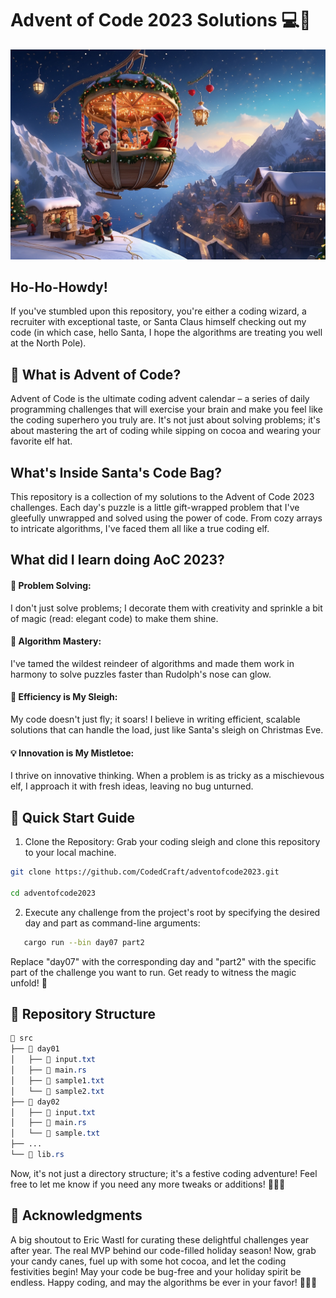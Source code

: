 # Advent of Code 2023 Solutions 💻🎄
![AoC 2023 Cover](assets/AdventOfCode2023-2.jpg)
<!-- AdventOfCode2023.jpg -->
## Ho-Ho-Howdy!
If you've stumbled upon this repository, you're either a coding wizard, a recruiter with exceptional 
taste, or Santa Claus himself checking out my code (in which case, hello Santa, I hope the 
algorithms are treating you well at the North Pole).
## 🌟 What is Advent of Code?
Advent of Code is the ultimate coding advent calendar – a series of daily programming challenges 
that will exercise your brain and make you feel like the coding superhero you truly are. It's not 
just about solving problems; it's about mastering the art of coding while sipping on cocoa and 
wearing your favorite elf hat.
## What's Inside Santa's Code Bag?
This repository is a collection of my solutions to the Advent of Code 2023 challenges. Each day's 
puzzle is a little gift-wrapped problem that I've gleefully unwrapped and solved using the power of 
code. From cozy arrays to intricate algorithms, I've faced them all like a true coding elf.
## What did I learn doing AoC 2023?
#### 🎁 Problem Solving:
I don't just solve problems; I decorate them with creativity and sprinkle a bit of magic (read: 
elegant code) to make them shine.

#### 🧠 Algorithm Mastery:
I've tamed the wildest reindeer of algorithms and made them work in harmony to solve puzzles faster 
than Rudolph's nose can glow.

#### 🚀 Efficiency is My Sleigh:
My code doesn't just fly; it soars! I believe in writing efficient, scalable solutions that can 
handle the load, just like Santa's sleigh on Christmas Eve.

#### 💡 Innovation is My Mistletoe:
I thrive on innovative thinking. When a problem is as tricky as a mischievous elf, I approach it 
with fresh ideas, leaving no bug unturned.

## 🚀 Quick Start Guide
1. Clone the Repository: Grab your coding sleigh and clone this repository to your local machine.
```bash
git clone https://github.com/CodedCraft/adventofcode2023.git

cd adventofcode2023
```
2. Execute any challenge from the project's root by specifying the desired day and part as 
   command-line arguments:
```bash
   cargo run --bin day07 part2
   ```
Replace "day07" with the corresponding day and "part2" with the specific part of the challenge you 
want to run. Get ready to witness the magic unfold! 🚀
## 🎄 Repository Structure
```css
📁 src
├── 📁 day01
│   ├── 📄 input.txt
│   ├── 📄 main.rs
│   ├── 📄 sample1.txt
│   └── 📄 sample2.txt
├── 📁 day02
│   ├── 📄 input.txt
│   ├── 📄 main.rs
│   └── 📄 sample.txt
├── ...
└── 📄 lib.rs
```
Now, it's not just a directory structure; it's a festive coding adventure! Feel free to let me know 
if you need any more tweaks or additions! 🚀🎄🎅
## 🎁 Acknowledgments
A big shoutout to Eric Wastl for curating these delightful challenges year after year. The real MVP 
behind our code-filled holiday season!
Now, grab your candy canes, fuel up with some hot cocoa, and let the coding festivities begin! May 
your code be bug-free and your holiday spirit be endless. Happy coding, and may the algorithms be 
ever in your favor! 🚀🎄🎅
